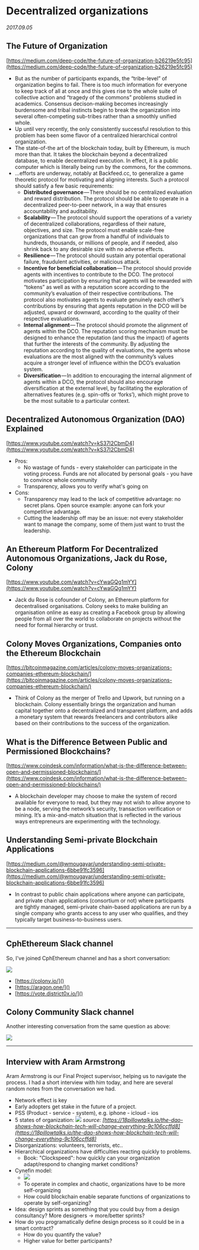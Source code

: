 # Decentralized organizations

*2017.09.05*

## The Future of Organization

[https://medium.com/deep-code/the-future-of-organization-b26219e5fc95](https://medium.com/deep-code/the-future-of-organization-b26219e5fc95)

* But as the number of participants expands, the “tribe-level” of organization begins to fail. There is too much information for everyone to keep track of all at once and this gives rise to the whole suite of collective action and “tragedy of the commons” problems studied in academics. Consensus decison-making becomes increasingly burdensome and tribal instincts begin to break the organization into several often-competing sub-tribes rather than a smoothly unified whole.
* Up until very recently, the only consistently successful resolution to this problem has been some flavor of a centralized hierarchical control organization.
* The state-of-the art of the blockchain today, built by Ethereum, is much more than that. It takes the blockchain beyond a decentralized database, to enable decentralized execution. In effect, it is a public computer which is literally being run by the commons, for the commons.
* ...efforts are underway, notably at Backfeed.cc, to generalize a game theoretic protocol for motivating and aligning interests. Such a protocol should satisfy a few basic requirements:
	* **Distributed governance** — There should be no centralized evaluation and reward distribution. The protocol should be able to operate in a decentralized peer-to-peer network, in a way that ensures accountability and auditability.
	* **Scalability** — The protocol should support the operations of a variety of decentralized collaborations, regardless of their nature, objectives, and size. The protocol must enable scale-free organizations that can grow from a handful of individuals to hundreds, thousands, or millions of people, and if needed, also shrink back to any desirable size with no adverse effects.
	* **Resilience** — The protocol should sustain any potential operational failure, fraudulent activities, or malicious attack.
	* **Incentive for beneficial collaboration** — The protocol should provide agents with incentives to contribute to the DCO. The protocol motivates participation by ensuring that agents will be rewarded with “tokens” as well as with a reputation score according to the community’s evaluation of their respective contributions. The protocol also motivates agents to evaluate genuinely each other’s contributions by ensuring that agents reputation in the DCO will be adjusted, upward or downward, according to the quality of their respective evaluations.
	* **Internal alignment** — The protocol should promote the alignment of agents within the DCO. The reputation scoring mechanism must be designed to enhance the reputation (and thus the impact) of agents that further the interests of the community. By adjusting the reputation according to the quality of evaluations, the agents whose evaluations are the most aligned with the community’s values acquire a stronger level of influence within the DCO’s evaluation system.
	* **Diversification** — In addition to encouraging the internal alignment of agents within a DCO, the protocol should also encourage diversification at the external level, by facilitating the exploration of alternatives features (e.g. spin-offs or ‘forks’), which might prove to be the most suitable to a particular context.

## Decentralized Autonomous Organization (DAO) Explained

[https://www.youtube.com/watch?v=kS37l2CbmD4](https://www.youtube.com/watch?v=kS37l2CbmD4)

* Pros:
	* No wastage of funds - every stakeholder can participate in the voting process. Funds are not allocated by personal goals - you have to convince whole community
	* Transparency, allows you to verify what's going on
* Cons:
	* Transparency may lead to the lack of competitive advantage: no secret plans. Open source example: anyone can fork your competitive advantage.
	* Cutting the leadership off may be an issue: not every stakeholder want to manage the company, some of them just want to trust the leadership.

## An Ethereum Platform For Decentralized Autonomous Organizations, Jack du Rose, Colony

[https://www.youtube.com/watch?v=cYwaGQg1mYY](https://www.youtube.com/watch?v=cYwaGQg1mYY)

* Jack du Rose is cofounder of Colony, an Ethereum platform for decentralised organisations. Colony seeks to make building an organisation online as easy as creating a Facebook group by allowing people from all over the world to collaborate on projects without the need for formal hierarchy or trust.

## Colony Moves Organizations, Companies onto the Ethereum Blockchain

[https://bitcoinmagazine.com/articles/colony-moves-organizations-companies-ethereum-blockchain/](https://bitcoinmagazine.com/articles/colony-moves-organizations-companies-ethereum-blockchain/)

* Think of Colony as the merger of Trello and Upwork, but running on a blockchain. Colony essentially brings the organization and human capital together onto a decentralized and transparent platform, and adds a monetary system that rewards freelancers and contributors alike based on their contributions to the success of the organization.

## What is the Difference Between Public and Permissioned Blockchains?

[https://www.coindesk.com/information/what-is-the-difference-between-open-and-permissioned-blockchains/](https://www.coindesk.com/information/what-is-the-difference-between-open-and-permissioned-blockchains/)

* A blockchain developer may choose to make the system of record available for everyone to read, but they may not wish to allow anyone to be a node, serving the network’s security, transaction verification or mining. It’s a mix-and-match situation that is reflected in the various ways entrepreneurs are experimenting with the technology.

## Understanding Semi-private Blockchain Applications

[https://medium.com/@wmougayar/understanding-semi-private-blockchain-applications-6bbe91fc3596](https://medium.com/@wmougayar/understanding-semi-private-blockchain-applications-6bbe91fc3596)

* In contrast to public chain applications where anyone can participate, and private chain applications (consortium or not) where participants are tightly managed, semi-private chain-based applications are run by a single company who grants access to any user who qualifies, and they typically target business-to-business users.

---

## CphEthereum Slack channel

So, I've joined CphEthereum channel and has a short conversation:

![](https://i.imgur.com/K8NZEB1.png)

* [https://colony.io/]()
* [https://aragon.one/]()
* [https://vote.district0x.io/]()

## Colony Community Slack channel

Another interesting conversation from the same question as above:

![](https://i.imgur.com/Nkdswlq.png)

---

## Interview with Aram Armstrong

Aram Armstrong is our Final Project supervisor, helping us to navigate the process. I had a short interview with him today, and here are several random notes from the conversation we had.

* Network effect is key
* Early adopters get stake in the future of a project.
* PSS (Product - service - system), e.g. iphone - icloud - ios
* 5 states of organization:
![](https://cdn-images-1.medium.com/max/1600/0*H_Mkil4mGw-iDUQd.)
*source: [https://18pillowtalks.io/the-dao-shows-how-blockchain-tech-will-change-everything-9c106ccffd8](https://18pillowtalks.io/the-dao-shows-how-blockchain-tech-will-change-everything-9c106ccffd8)*
* Disorganizations: volunteers, terrorists, etc..
* Hierarchical organizations have difficulties reacting quickly to problems.
	* Book: "Clockspeed": how quickly can your organization adapt/respond to changing market conditions?
* Cynefin model:
	* ![](https://upload.wikimedia.org/wikipedia/commons/7/76/Cynefin_framework%2C_February_2011_%282%29.jpeg)
	* To operate in complex and chaotic, organizations have to be more self-organizing
	* How could blockchain enable separate functions of organizations to operate by self-organizing?
* Idea: design sprints as something that you could buy from a design consultancy? More designers -> more/better sprints?
* How do you programatically define design process so it could be in a smart contract?
	* How do you quantify the value?
	* Higher value for better participants?
